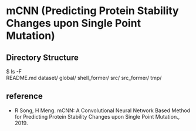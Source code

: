 # mCNN (Predicting Protein Stability Changes upon Single Point Mutation)
## Directory Structure  
$ ls -F   
README.md  dataset/  global/  shell_former/  src/  src_former/  tmp/

## reference
* R Song, H Meng. mCNN: A Convolutional Neural Network Based Method for Predicting Protein
Stability Changes upon Single Point Mutation., 2019.